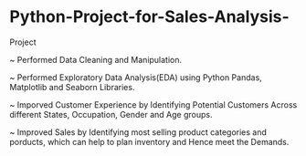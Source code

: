 # Python-Project-for-Sales-Analysis-
Project

~ Performed Data Cleaning and Manipulation.

~ Performed Exploratory Data Analysis(EDA) using Python Pandas, Matplotlib and Seaborn Libraries.

~ Imporved Customer Experience by Identifying Potential Customers Across different States, Occupation, Gender and Age groups.

~ Improved Sales by Identifying most selling product categories and porducts, which can help to plan inventory and Hence meet the Demands.
